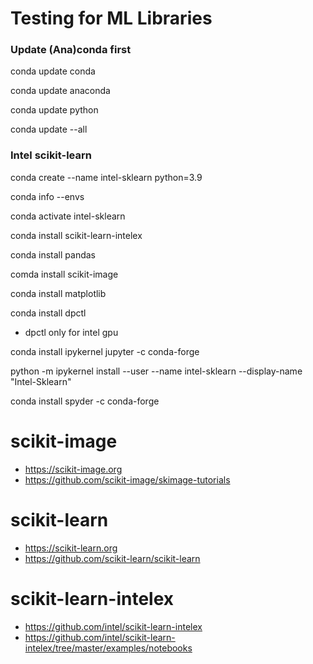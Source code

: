 # Testing for ML Libraries

### Update (Ana)conda first 
conda update conda

conda update anaconda

conda update python

conda update --all

### Intel scikit-learn
conda create --name intel-sklearn python=3.9

conda info --envs

conda activate intel-sklearn

conda install scikit-learn-intelex

conda install pandas

comda install scikit-image

conda install matplotlib

conda install dpctl
- dpctl only for intel gpu

conda install ipykernel jupyter -c conda-forge

python -m ipykernel install --user --name intel-sklearn --display-name "Intel-Sklearn"

conda install spyder -c conda-forge

# scikit-image
- https://scikit-image.org
- https://github.com/scikit-image/skimage-tutorials

# scikit-learn
- https://scikit-learn.org
- https://github.com/scikit-learn/scikit-learn

# scikit-learn-intelex 
- https://github.com/intel/scikit-learn-intelex
- https://github.com/intel/scikit-learn-intelex/tree/master/examples/notebooks
